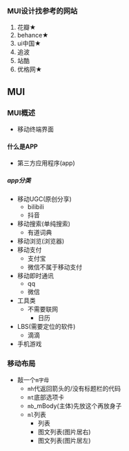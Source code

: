 ### MUI设计找参考的网站
1. 花瓣★
2. behance★  
3. ui中国★
4. 追波
5. 站酷
6. 优格网★
## MUI

### MUI概述
- 移动终端界面
#### 什么是APP
- 第三方应用程序(app)
##### app分类
- 移动UGC(原创分享)
  - bilibili
  - 抖音
- 移动搜索(单纯搜索)
  - 有道词典
- 移动浏览(浏览器)
- 移动支付
  - 支付宝
  - 微信不属于移动支付
- 移动即时通讯
  - qq
  - 微信
- 工具类
  - 不需要联网
    - 日历
- LBS(需要定位的软件)
  - 滴滴
- 手机游戏
### 移动布局
- 敲一个`m字母`
  - `mh`代返回箭头的/没有标题栏的代码
  - `mt`底部选项卡
  - `mb`_mBody(主体)先放这个再放身子
  - `ml`列表
    - 列表
    - 图文列表(图片居右)
    - 图文列表(图片居左)